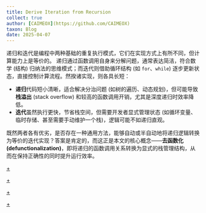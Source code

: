 ```yaml
---
title: Derive Iteration from Recursion
collect: true
author: [CAIMEOX](https://github.com/CAIMEOX)
taxon: Blog
date: 2025-04-07
---
```


<!-- Overview -->

递归和迭代是编程中两种基础的重复执行模式，它们在实现方式上有所不同，但计算能力上是等价的。
递归通过函数调用自身来分解问题，通常表达简洁，符合数学 (结构) 归纳法的思维模式；而迭代则借助循环结构 (如 `for`、`while`) 逐步更新状态，直接控制计算流程。然揆诸实现，则各具长短：

- **递归**代码短小清晰，适合解决分治问题 (如树的遍历、动态规划)，但可能导致**栈溢出** (stack overflow) 和较高的函数调用开销，尤其是深度递归时效率降低。
- **迭代**虽然执行更快，节省栈空间，但需要开发者显式管理状态 (如循环变量、临时存储、甚至需要手动维护一个栈)，逻辑可能不如递归直观。

既然两者各有优劣，是否存在一种通用方法，能够自动或半自动地将递归逻辑转换为等价的迭代实现？答案是肯定的，而这正是本文的核心概念——**去函数化 (defunctionalization)**，即将递归的函数调用关系转换为显式的栈管理结构，从而在保持正确性的同时提升运行效率。

[+](/blog/defunctionalize/filter.md#:embed)

[+](/blog/defunctionalize/tree.md#:embed)

[+](/blog/defunctionalize/cps.md#:embed)

[+](/blog/defunctionalize/review.md#:embed)